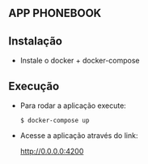  ## APP PHONEBOOK

## Instalação

 - Instale o docker + docker-compose
 
## Execução
 - Para rodar a aplicação execute:

    ```$ docker-compose up```
 
  - Acesse a aplicação através do link:

    http://0.0.0.0:4200
